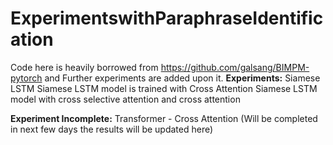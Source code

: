 # ExperimentswithParaphraseIdentification

Code here is heavily borrowed from https://github.com/galsang/BIMPM-pytorch and Further experiments are added upon it.
**Experiments:**
Siamese LSTM
Siamese LSTM model is trained with Cross Attention
Siamese LSTM model with cross selective attention and cross attention

**Experiment Incomplete:**
Transformer - Cross Attention (Will be completed in next few days the results will be updated here)
